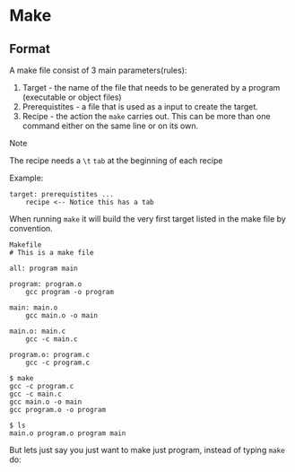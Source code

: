 # Make

## Format

A make file consist of 3 main parameters(rules):

1. Target - the name of the file that needs to be generated by a program (executable or object files)
2. Prerequistites - a file that is used as a input to create the target.
3. Recipe - the action the `make` carries out. This can be more than one command either on the same line or on its own. 

> [!NOTE] 
> The recipe needs a `\t` `tab` at the beginning of each recipe

Example:
```
target: prerequistites ...
	recipe <-- Notice this has a tab
```

When running `make` it will build the very first target listed in the make file by convention. 

```
Makefile
# This is a make file

all: program main

program: program.o
	gcc program -o program

main: main.o
	gcc main.o -o main	

main.o: main.c
	gcc -c main.c

program.o: program.c
	gcc -c program.c

$ make
gcc -c program.c
gcc -c main.c
gcc main.o -o main
gcc program.o -o program

$ ls 
main.o program.o program main
```

But lets just say you just want to make just program, instead of typing `make` do:
